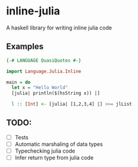 # inline-julia
A haskell library for writing inline julia code

## Examples

```haskell
{-# LANGUAGE QuasiQuotes #-}

import Language.Julia.Inline

main = do
  let x = "Hello World"
  [julia| println($(hsString x)) |]

  l :: [Int] <- [julia| [1,2,3,4] |] >>= jlList
```

## TODO:
- [ ] Tests
- [ ] Automatic marshaling of data types
- [ ] Typechecking julia code
- [ ] Infer return type from julia code
